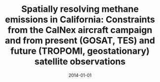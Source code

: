 ---
title: "Spatially resolving methane emissions in California: Constraints from the CalNex aircraft campaign and from present (GOSAT, TES) and future (TROPOMI, geostationary) satellite observations"
collection: publications
permalink: /publication/2014-01-01-Wecht20148173
date: 2014-01-01
venue: 'Atmospheric Chemistry and Physics'
paperurl: 'https://doi.org/10.5194/acp-14-8173-2014'
citation: 'Wecht et al., <b>Spatially resolving methane emissions in California: Constraints from the CalNex aircraft campaign and from present (GOSAT, TES) and future (TROPOMI, geostationary) satellite observations</b>, Atmospheric Chemistry and Physics, 2014, 10.5194/acp-14-8173-2014'
---